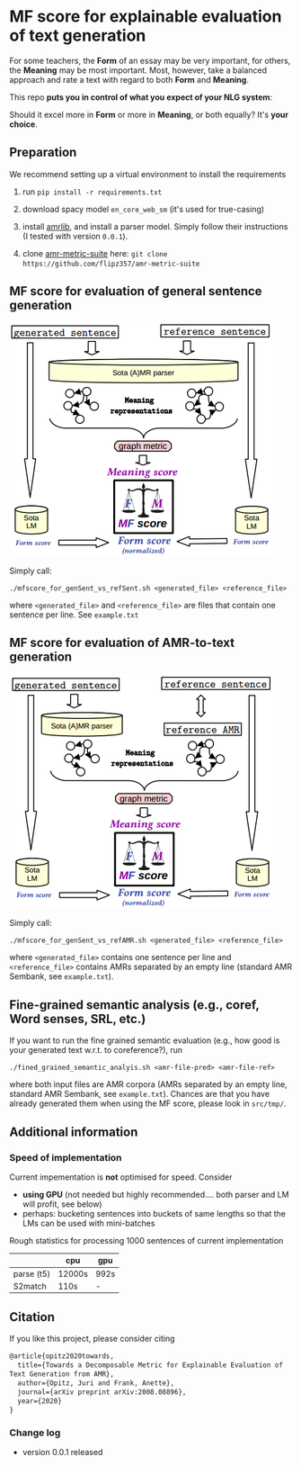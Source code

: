 # MF score for explainable evaluation of text generation

For some teachers, the **Form** of an essay may be very important, for others, the **Meaning** may be most important. 
Most, however, take a balanced approach and rate a text with regard to both **Form** and **Meaning**.

This repo **puts you in control of what you expect of your NLG system**: 

Should it excel more in **Form** or more in **Meaning**, or both equally? It's **your choice**. 


## Preparation

We recommend setting up a virtual environment to install the requirements

1. run `pip install -r requirements.txt`

2. download spacy model `en_core_web_sm`  (it's used for true-casing)

3. install [amrlib](https://github.com/bjascob/amrlib), and install a parser model. Simply follow their instructions (I tested with version `0.0.1`).

4. clone [amr-metric-suite](https://github.com/flipz357/amr-metric-suite) here: `git clone https://github.com/flipz357/amr-metric-suite`


## MF score for evaluation of general sentence generation

![Score computation](img/score_pipeline_outline_sent_sent-crop.png)

Simply call:
```
./mfscore_for_genSent_vs_refSent.sh <generated_file> <reference_file>
```
where `<generated_file>` and `<reference_file>` are files that contain one sentence per line. See `example.txt`


## MF score for evaluation of AMR-to-text generation

![Score computation](img/score_pipeline_outline_sent_amr-crop.png)

Simply call:
```
./mfscore_for_genSent_vs_refAMR.sh <generated_file> <reference_file>
```
where `<generated_file>` contains one sentence per line and `<reference_file>` contains AMRs separated by an empty line (standard AMR Sembank, see `example.txt`).


## Fine-grained semantic analysis (e.g., coref, Word senses, SRL, etc.)

If you want to run the fine grained semantic evaluation (e.g., how good is your generated text w.r.t. to coreference?), run

```
./fined_grained_semantic_analyis.sh <amr-file-pred> <amr-file-ref>
```

where both input files are AMR corpora (AMRs separated by an empty line, standard AMR Sembank, see `example.txt`). Chances are that you have already generated them when using the MF score, please look in `src/tmp/`.

## Additional information

### Speed of implementation

Current impementation is **not** optimised for speed. Consider

- **using GPU** (not needed but highly recommended.... both parser and LM will profit, see below)
- perhaps: bucketing sentences into buckets of same lengths so that the LMs can be used with mini-batches

Rough statistics for processing 1000 sentences of current implementation

|           |  cpu    |  gpu  |
| ---       |  ---    |  ---  |
|parse (t5) | 12000s  |  992s |
|S2match    | 110s    |  -    |

## Citation

If you like this project, please consider citing

```
@article{opitz2020towards,
  title={Towards a Decomposable Metric for Explainable Evaluation of Text Generation from AMR},
  author={Opitz, Juri and Frank, Anette},
  journal={arXiv preprint arXiv:2008.08896},
  year={2020}
}
```

### Change log

* version 0.0.1 released
